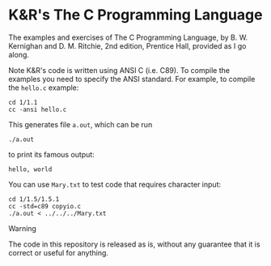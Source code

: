 # K&R's The C Programming Language

The examples and exercises of The C Programming Language, by B. W. Kernighan and
D. M. Ritchie, 2nd edition, Prentice Hall, provided as I go along.

Note K&R's code is written using ANSI C (i.e. C89). To compile the examples
you need to specify the ANSI standard. For example, to compile the `hello.c`
example:

```
cd 1/1.1
cc -ansi hello.c
```

This generates file `a.out`, which can be run

```
./a.out
```

to print its famous output:

```
hello, world
```

You can use `Mary.txt` to test code that requires character input:

```
cd 1/1.5/1.5.1
cc -std=c89 copyio.c
./a.out < ../../../Mary.txt
```

> [!WARNING]
> The code in this repository is released as is, without any guarantee that it
> is correct or useful for anything.

